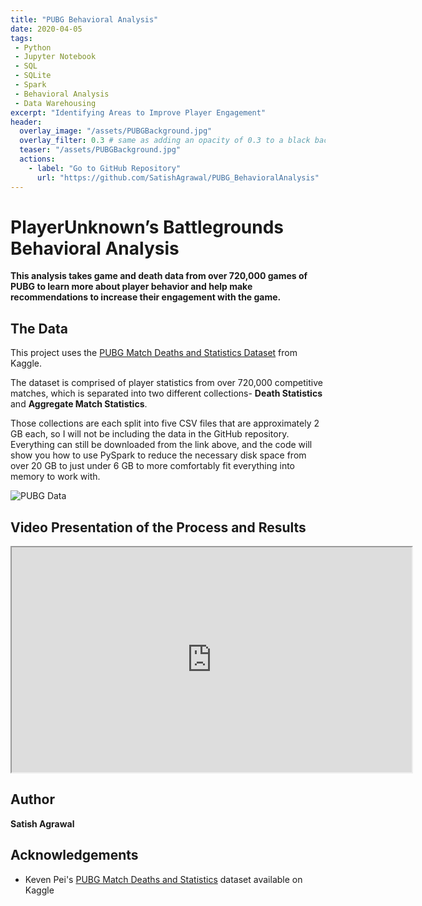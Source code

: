 ```yaml
---
title: "PUBG Behavioral Analysis"
date: 2020-04-05
tags:
 - Python
 - Jupyter Notebook
 - SQL
 - SQLite
 - Spark
 - Behavioral Analysis
 - Data Warehousing
excerpt: "Identifying Areas to Improve Player Engagement"
header:
  overlay_image: "/assets/PUBGBackground.jpg"
  overlay_filter: 0.3 # same as adding an opacity of 0.3 to a black background
  teaser: "/assets/PUBGBackground.jpg"
  actions:
    - label: "Go to GitHub Repository"
      url: "https://github.com/SatishAgrawal/PUBG_BehavioralAnalysis"
---
```

# PlayerUnknown’s Battlegrounds Behavioral Analysis
**This analysis takes game and death data from over 720,000 games of PUBG to learn more about player behavior and help make recommendations to increase their engagement with the game.**

## The Data
This project uses the [PUBG Match Deaths and Statistics Dataset](https://www.kaggle.com/skihikingkevin/pubg-match-deaths) from Kaggle.

The dataset is comprised of player statistics from over 720,000 competitive matches, which is separated into two different collections- **Death Statistics** and **Aggregate Match Statistics**. 

Those collections are each split into five CSV files that are approximately 2 GB each, so I will not be including the data in the GitHub repository. Everything can still be downloaded from the link above, and the code will show you how to use PySpark to reduce the necessary disk space from over 20 GB to just under 6 GB to more comfortably fit everything into memory to work with.

![PUBG Data](https://SatishAgrawal.github.io/assets/PUBGdata.png)

## Video Presentation of the Process and Results
<iframe src="https://drive.google.com/file/d/1Essld83pqs3WCZJet2ll8RcMQaoBNdpF/preview" width="640" height="360"></iframe>

## Author
**Satish Agrawal**

## Acknowledgements
* Keven Pei's [PUBG Match Deaths and Statistics](https://www.kaggle.com/skihikingkevin/pubg-match-deaths) dataset available on Kaggle
